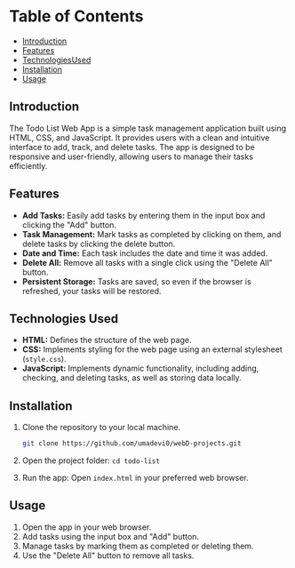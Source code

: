 # Table of Contents
- [Introduction](#introduction)
- [Features](#features)
- [TechnologiesUsed](#TechnologiesUsed)
- [Installation](#installation)
- [Usage](#usage)

## Introduction
The Todo List Web App is a simple task management application built using HTML, CSS, and JavaScript. It provides users with a clean and intuitive interface to add, track, and delete tasks. The app is designed to be responsive and user-friendly, allowing users to manage their tasks efficiently.

## Features
- **Add Tasks:** Easily add tasks by entering them in the input box and clicking the "Add" button.
- **Task Management:** Mark tasks as completed by clicking on them, and delete tasks by clicking the delete button.
- **Date and Time:** Each task includes the date and time it was added.
- **Delete All:** Remove all tasks with a single click using the "Delete All" button.
- **Persistent Storage:** Tasks are saved, so even if the browser is refreshed, your tasks will be restored.

## Technologies Used

- **HTML:** Defines the structure of the web page.
- **CSS:** Implements styling for the web page using an external stylesheet (`style.css`).
- **JavaScript:** Implements dynamic functionality, including adding, checking, and deleting tasks, as well as storing data locally.


## Installation
1. Clone the repository to your local machine.

   ```bash
   git clone https://github.com/umadevi0/webD-projects.git
2. Open the project folder: `cd todo-list`
3. Run the app: Open `index.html` in your preferred web browser.

## Usage
1. Open the app in your web browser.
2. Add tasks using the input box and "Add" button.
3. Manage tasks by marking them as completed or deleting them.
4. Use the "Delete All" button to remove all tasks.
